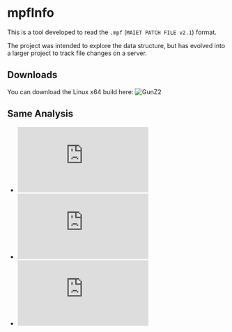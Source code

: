﻿mpfInfo
=======

This is a tool developed to read the `.mpf` (`MAIET PATCH FILE v2.1`) format.

The project was intended to explore the data structure, but has evolved into a larger project to track file changes on a server.


## Downloads

You can download the Linux x64 build here: ![GunZ2](https://raw.github.com/x1nixmzeng/z3-tools/master/mpfInfo/mfpInfo)

## Same Analysis

+ ![GunZ2](https://raw.github.com/x1nixmzeng/z3-tools/master/mpfInfo/analysis/GunZ2.txt)
+ ![RaiderZ (EU)](https://raw.github.com/x1nixmzeng/z3-tools/master/mpfInfo/analysis/RaiderZEU.txt)
+ ![RaiderZ (NA)](https://raw.github.com/x1nixmzeng/z3-tools/master/mpfInfo/analysis/RaiderZNA.txt)
